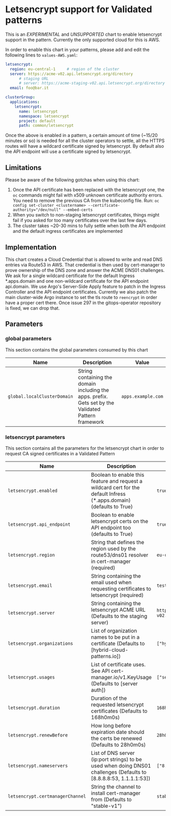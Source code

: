 # Letsencrypt support for Validated patterns

This is an *EXPERIMENTAL* and *UNSUPPORTED* chart to enable letsencrypt support in the pattern.
Currently the only supported cloud for this is AWS.

In order to enable this chart in your patterns, please add and edit the following lines to `values-AWS.yaml`:

```yaml
letsencrypt:
  region: eu-central-1     # region of the cluster
  server: https://acme-v02.api.letsencrypt.org/directory
      # staging URL
      # server: https://acme-staging-v02.api.letsencrypt.org/directory
  email: foo@bar.it

clusterGroup:
  applications:
    letsencrypt:
      name: letsencrypt
      namespace: letsencrypt
      project: default
      path: common/letsencrypt
```

Once the above is enabled in a pattern, a certain amount of time (~15/20 minutes or so) is needed for all the cluster operators to settle, all the HTTPS routes will have a wildcard certificate signed by letsencrypt. By default also the API endpoint will use a certificate signed by letsencrypt.

## Limitations

Please be aware of the following gotchas when using this chart:

1. Once the API certificate has been replaced with the letsencrypt one, the `oc` commands might fail with x509 unknown certificate authority errors.
   You need to remove the previous CA from the kubeconfig file. Run: `oc config set-cluster <clustername> --certificate-authority="/dev/null" --embed-certs`
1. When you switch to non-staging letsencrypt certificates, things might fail if you asked for too many certificates over the last few days.
1. The cluster takes ~20-30 mins to fully settle when both the API endpoint and the default ingress certificates are implemented

## Implementation

This chart creates a Cloud Credential that is allowed to write and read DNS entries via Route53 in AWS. That credential is then used by cert-manager to prove ownership of the DNS zone and answer the ACME DNS01 challenges.
We ask for a single wildcard certificate for the default Ingress \*.apps.domain and one non-wildcard certificate for the API endpoint api.domain.
We use Argo's Server-Side Apply feature to patch in the Ingress Controller and the API endpoint certificates.
Currently we also patch the main cluster-wide Argo instance to set the tls route to `reencrypt` in order have a proper cert there. Once issue 297 in the gitops-operator repository is fixed, we can drop that.

## Parameters

### global parameters

This section contains the global parameters consumed by this chart

| Name                        | Description                                                                                          | Value              |
| --------------------------- | ---------------------------------------------------------------------------------------------------- | ------------------ |
| `global.localClusterDomain` | String containing the domain including the apps. prefix. Gets set by the Validated Pattern framework | `apps.example.com` |

### letsencrypt parameters

This section contains all the parameters for the letsencrypt
chart in order to request CA signed certificates in a Validated Pattern

| Name                             | Description                                                                                                            | Value                                                    |
| -------------------------------- | ---------------------------------------------------------------------------------------------------------------------- | -------------------------------------------------------- |
| `letsencrypt.enabled`            | Boolean to enable this feature and request a wildcard cert for the default Infress (\*.apps.domain) (defaults to True) | `true`                                                   |
| `letsencrypt.api_endpoint`       | Boolean to enable letsencrypt certs on the API endpoint too (defaults to True)                                         | `true`                                                   |
| `letsencrypt.region`             | String that defines the region used by the route53/dns01 resolver in cert-manager (required)                           | `eu-central-1`                                           |
| `letsencrypt.email`              | String containing the email used when requesting certificates to letsencrypt (required)                                | `test@example.com`                                       |
| `letsencrypt.server`             | String containing the letsencrypt ACME URL (Defaults to the staging server)                                            | `https://acme-staging-v02.api.letsencrypt.org/directory` |
| `letsencrypt.organizations`      | List of organization names to be put in a certificate (Defaults to \[hybrid-cloud-patterns.io\])                       | `["hybrid-cloud-patterns.io"]`                           |
| `letsencrypt.usages`             | List of certificate uses. See API cert-manager.io/v1.KeyUsage (Defaults to \[server auth\])                            | `["server auth"]`                                        |
| `letsencrypt.duration`           | Duration of the requested letsencrypt certificates (Defaults to 168h0m0s)                                              | `168h0m0s`                                               |
| `letsencrypt.renewBefore`        | How long before expiration date should the certs be renewed (Defaults to 28h0m0s)                                      | `28h0m0s`                                                |
| `letsencrypt.nameservers`        | List of DNS server (ip:port strings) to be used when doing DNS01 challenges (Defaults to \[8.8.8.8:53, 1.1.1.1:53\])   | `["8.8.8.8:53","1.1.1.1:53"]`                            |
| `letsencrypt.certmanagerChannel` | String the channel to install cert-manager from (Defaults to "stable-v1")                                              | `stable-v1`                                              |
